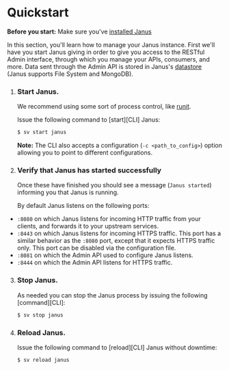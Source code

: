 # Quickstart

**Before you start:** Make sure you've [installed Janus](../install/README.md)

In this section, you'll learn how to manage your Janus instance. First we'll
have you start Janus giving in order to give you access to the RESTful Admin
interface, through which you manage your APIs, consumers, and more. Data sent
through the Admin API is stored in Janus's [datastore](../datastore/README.md) (Janus
supports File System and MongoDB).

1. ### Start Janus.

    We recommend using some sort of process control, like [runit](http://smarden.org/runit).
    
    Issue the following command to [start][CLI] Janus:

    ```bash
    $ sv start janus
    ```

    **Note:** The CLI also accepts a configuration (`-c <path_to_config>`)
    option allowing you to point to different configurations.

2. ### Verify that Janus has started successfully

    Once these have finished you should see a message (`Janus started`)
    informing you that Janus is running.

    By default Janus listens on the following ports:

- `:8080` on which Janus listens for incoming HTTP traffic from your
  clients, and forwards it to your upstream services.
- `:8443` on which Janus listens for incoming HTTPS traffic. This port has a
  similar behavior as the `:8080` port, except that it expects HTTPS
  traffic only. This port can be disabled via the configuration file.
- `:8081` on which the Admin API used to configure Janus listens.
- `:8444` on which the Admin API listens for HTTPS traffic.

3. ### Stop Janus.

    As needed you can stop the Janus process by issuing the following
    [command][CLI]:

    ```bash
    $ sv stop janus
    ```

4. ### Reload Janus.

    Issue the following command to [reload][CLI] Janus without downtime:

    ```bash
    $ sv reload janus
    ```
